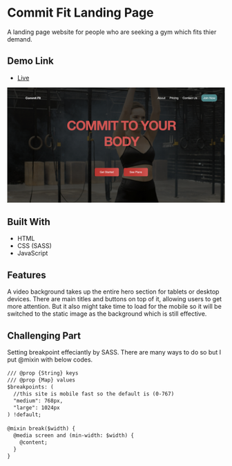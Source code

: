 # Commit Fit Landing Page

A landing page website for people who are seeking a gym which fits thier demand.


## Demo Link

- [Live](https://commit-fit.netlify.app)

![This is an image](./img/Screen%20Shot%202022-09-15%20at%203.56.46%20PM.png)

## Built With

- HTML
- CSS (SASS)
- JavaScript

## Features

A video background takes up the entire hero section for tablets or desktop devices. There are main titles and buttons on top of it, allowing users to get more attention. But it also might take time to load for the mobile so it will be switched to the static image as the background which is still effective.

## Challenging Part

Setting breakpoint effeciantly by SASS. There are many ways to do so but I put @mixin with below codes.

```
/// @prop {String} keys 
/// @prop {Map} values 
$breakpoints: (
  //this site is mobile fast so the default is (0-767)
  "medium": 768px,
  "large": 1024px
) !default;

@mixin break($width) {
  @media screen and (min-width: $width) {
    @content;
  }
}
```


